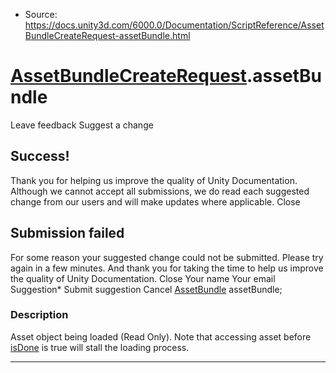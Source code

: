 * Source: https://docs.unity3d.com/6000.0/Documentation/ScriptReference/AssetBundleCreateRequest-assetBundle.html

#  [AssetBundleCreateRequest](https://docs.unity3d.com/6000.0/Documentation/ScriptReference/AssetBundleCreateRequest.html).assetBundle
Leave feedback
Suggest a change
## Success!
Thank you for helping us improve the quality of Unity Documentation. Although we cannot accept all submissions, we do read each suggested change from our users and will make updates where applicable.
Close
## Submission failed
For some reason your suggested change could not be submitted. Please <a>try again</a> in a few minutes. And thank you for taking the time to help us improve the quality of Unity Documentation.
Close
Your name Your email Suggestion* Submit suggestion
Cancel
[AssetBundle](https://docs.unity3d.com/6000.0/Documentation/ScriptReference/AssetBundle.html) assetBundle; 
### Description
Asset object being loaded (Read Only).
Note that accessing asset before [isDone](https://docs.unity3d.com/6000.0/Documentation/ScriptReference/AsyncOperation-isDone.html) is true will stall the loading process.
* * *
